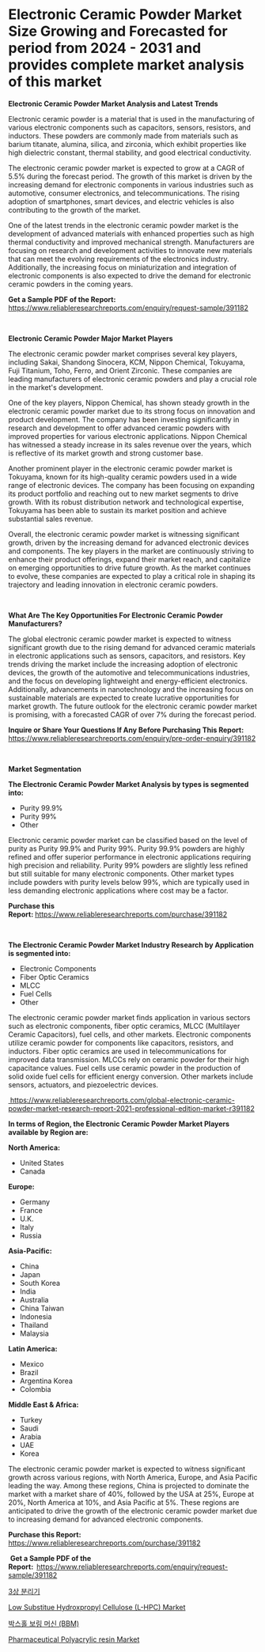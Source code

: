 <p><h1>Electronic Ceramic Powder Market Size Growing and Forecasted for period from 2024 - 2031 and provides complete market analysis of this market</h1></p><p><strong>Electronic Ceramic Powder Market Analysis and Latest Trends</strong></p>
<p><p>Electronic ceramic powder is a material that is used in the manufacturing of various electronic components such as capacitors, sensors, resistors, and inductors. These powders are commonly made from materials such as barium titanate, alumina, silica, and zirconia, which exhibit properties like high dielectric constant, thermal stability, and good electrical conductivity.</p><p>The electronic ceramic powder market is expected to grow at a CAGR of 5.5% during the forecast period. The growth of this market is driven by the increasing demand for electronic components in various industries such as automotive, consumer electronics, and telecommunications. The rising adoption of smartphones, smart devices, and electric vehicles is also contributing to the growth of the market.</p><p>One of the latest trends in the electronic ceramic powder market is the development of advanced materials with enhanced properties such as high thermal conductivity and improved mechanical strength. Manufacturers are focusing on research and development activities to innovate new materials that can meet the evolving requirements of the electronics industry. Additionally, the increasing focus on miniaturization and integration of electronic components is also expected to drive the demand for electronic ceramic powders in the coming years.</p></p>
<p><strong>Get a Sample PDF of the Report:&nbsp;</strong> <a href="https://www.reliableresearchreports.com/enquiry/request-sample/391182">https://www.reliableresearchreports.com/enquiry/request-sample/391182</a></p>
<p>&nbsp;</p>
<p><strong>Electronic Ceramic Powder Major Market Players</strong></p>
<p><p>The electronic ceramic powder market comprises several key players, including Sakai, Shandong Sinocera, KCM, Nippon Chemical, Tokuyama, Fuji Titanium, Toho, Ferro, and Orient Zirconic. These companies are leading manufacturers of electronic ceramic powders and play a crucial role in the market's development.</p><p>One of the key players, Nippon Chemical, has shown steady growth in the electronic ceramic powder market due to its strong focus on innovation and product development. The company has been investing significantly in research and development to offer advanced ceramic powders with improved properties for various electronic applications. Nippon Chemical has witnessed a steady increase in its sales revenue over the years, which is reflective of its market growth and strong customer base.</p><p>Another prominent player in the electronic ceramic powder market is Tokuyama, known for its high-quality ceramic powders used in a wide range of electronic devices. The company has been focusing on expanding its product portfolio and reaching out to new market segments to drive growth. With its robust distribution network and technological expertise, Tokuyama has been able to sustain its market position and achieve substantial sales revenue.</p><p>Overall, the electronic ceramic powder market is witnessing significant growth, driven by the increasing demand for advanced electronic devices and components. The key players in the market are continuously striving to enhance their product offerings, expand their market reach, and capitalize on emerging opportunities to drive future growth. As the market continues to evolve, these companies are expected to play a critical role in shaping its trajectory and leading innovation in electronic ceramic powders.</p></p>
<p>&nbsp;</p>
<p><strong>What Are The Key Opportunities For Electronic Ceramic Powder Manufacturers?</strong></p>
<p><p>The global electronic ceramic powder market is expected to witness significant growth due to the rising demand for advanced ceramic materials in electronic applications such as sensors, capacitors, and resistors. Key trends driving the market include the increasing adoption of electronic devices, the growth of the automotive and telecommunications industries, and the focus on developing lightweight and energy-efficient electronics. Additionally, advancements in nanotechnology and the increasing focus on sustainable materials are expected to create lucrative opportunities for market growth. The future outlook for the electronic ceramic powder market is promising, with a forecasted CAGR of over 7% during the forecast period.</p></p>
<p><strong>Inquire or Share Your Questions If Any Before Purchasing This Report:</strong> <a href="https://www.reliableresearchreports.com/enquiry/pre-order-enquiry/391182">https://www.reliableresearchreports.com/enquiry/pre-order-enquiry/391182</a></p>
<p>&nbsp;</p>
<p><strong>Market Segmentation</strong></p>
<p><strong>The Electronic Ceramic Powder Market Analysis by types is segmented into:</strong></p>
<p><ul><li>Purity 99.9%</li><li>Purity 99%</li><li>Other</li></ul></p>
<p><p>Electronic ceramic powder market can be classified based on the level of purity as Purity 99.9% and Purity 99%. Purity 99.9% powders are highly refined and offer superior performance in electronic applications requiring high precision and reliability. Purity 99% powders are slightly less refined but still suitable for many electronic components. Other market types include powders with purity levels below 99%, which are typically used in less demanding electronic applications where cost may be a factor.</p></p>
<p><strong>Purchase this Report:&nbsp;</strong><a href="https://www.reliableresearchreports.com/purchase/391182">https://www.reliableresearchreports.com/purchase/391182</a></p>
<p>&nbsp;</p>
<p><strong>The Electronic Ceramic Powder Market Industry Research by Application is segmented into:</strong></p>
<p><ul><li>Electronic Components</li><li>Fiber Optic Ceramics</li><li>MLCC</li><li>Fuel Cells</li><li>Other</li></ul></p>
<p><p>The electronic ceramic powder market finds application in various sectors such as electronic components, fiber optic ceramics, MLCC (Multilayer Ceramic Capacitors), fuel cells, and other markets. Electronic components utilize ceramic powder for components like capacitors, resistors, and inductors. Fiber optic ceramics are used in telecommunications for improved data transmission. MLCCs rely on ceramic powder for their high capacitance values. Fuel cells use ceramic powder in the production of solid oxide fuel cells for efficient energy conversion. Other markets include sensors, actuators, and piezoelectric devices.</p></p>
<p><a href="https://www.reliableresearchreports.com/global-electronic-ceramic-powder-market-research-report-2021-professional-edition-market-r391182">&nbsp;https://www.reliableresearchreports.com/global-electronic-ceramic-powder-market-research-report-2021-professional-edition-market-r391182</a></p>
<p><strong>In terms of Region, the Electronic Ceramic Powder Market Players available by Region are:</strong></p>
<p>
    <p> <strong> North America: </strong>
        <ul>
            <li>United States</li>
            <li>Canada</li>
        </ul>
        </p> 
    <p> <strong> Europe: </strong>
        <ul>
            <li>Germany</li>
            <li>France</li>
            <li>U.K.</li>
            <li>Italy</li>
            <li>Russia</li>
        </ul>
        </p> 
    <p> <strong> Asia-Pacific: </strong>
        <ul>
            <li>China</li>
            <li>Japan</li>
            <li>South Korea</li>
            <li>India</li>
            <li>Australia</li>
            <li>China Taiwan</li>
            <li>Indonesia</li>
            <li>Thailand</li>
            <li>Malaysia</li>
        </ul>
        </p> 
    <p> <strong> Latin America: </strong>
        <ul>
            <li>Mexico</li>
            <li>Brazil</li>
            <li>Argentina Korea</li>
            <li>Colombia</li>
        </ul>
        </p> 
    <p> <strong> Middle East & Africa: </strong>
        <ul>
            <li>Turkey</li>
            <li>Saudi</li>
            <li>Arabia</li>
            <li>UAE</li>
            <li>Korea</li>
        </ul>
    </p>
    </p>
<p><p>The electronic ceramic powder market is expected to witness significant growth across various regions, with North America, Europe, and Asia Pacific leading the way. Among these regions, China is projected to dominate the market with a market share of 40%, followed by the USA at 25%, Europe at 20%, North America at 10%, and Asia Pacific at 5%. These regions are anticipated to drive the growth of the electronic ceramic powder market due to increasing demand for advanced electronic components.</p></p>
<p><strong>Purchase this Report: </strong><a href="https://www.reliableresearchreports.com/purchase/391182">https://www.reliableresearchreports.com/purchase/391182</a></p>
<p>&nbsp;<strong>Get a Sample PDF of the Report:&nbsp;&nbsp;</strong><a href="https://www.reliableresearchreports.com/enquiry/request-sample/391182">https://www.reliableresearchreports.com/enquiry/request-sample/391182</a></p>
<p><strong></strong></p>
<p><p><a href="https://medium.com/@willislebsack/%EA%B8%80%EB%A1%9C%EB%B2%8C-%EC%82%BC%EC%83%81-%EB%B6%84%EB%A6%AC%EA%B8%B0-%EC%8B%9C%EC%9E%A5-%EB%B2%94%EC%9C%84%EC%99%80-2024%EB%85%84%EB%B6%80%ED%84%B0-2031%EB%85%84%EA%B9%8C%EC%A7%80-%EC%98%88%EC%83%81%EB%90%9C-%EB%B9%A0%EB%A5%B4%EA%B2%8C-%EC%84%B1%EC%9E%A5%ED%95%98%EB%8A%94-%EC%97%B0%ED%8F%89%EA%B7%A0-%EC%84%B1%EC%9E%A5%EB%A5%A0%EC%97%90-%EB%8C%80%ED%95%9C-%EA%B9%8A%EC%9D%B4-%EC%9E%88%EB%8A%94-%EB%B6%84%EC%84%9D-a8015dd4651a">3상 분리기</a></p><p><a href="https://github.com/tamvrosiya/Market-Research-Report-List-4/blob/main/low-substitue-hydroxpropyl-cellulose-l-hpc-market.md">Low Substitue Hydroxpropyl Cellulose (L-HPC) Market</a></p><p><a href="https://medium.com/@sherlock567567/2024%EB%85%84%EB%B6%80%ED%84%B0-2031%EB%85%84%EA%B9%8C%EC%A7%80-%EB%B0%95%EC%8A%A4%ED%99%80-%EB%B3%B4%EB%A7%81-%EB%A8%B8%EC%8B%A0-bbm-%EC%8B%9C%EC%9E%A5-%EC%84%B1%EC%9E%A5-%EC%A0%84%EB%A7%9D%EC%9D%80-%EC%8B%9C%EC%9E%A5-%EB%8F%99%ED%96%A5-%EB%B6%84%EC%84%9D-%EB%B0%8F-%EC%9D%91%EC%9A%A9-%EB%B6%84%EC%84%9D-%EC%A7%80%EC%97%AD-%EC%A0%84%EB%A7%9D-%EB%B0%8F-%EC%88%98%EC%9D%B5%EC%9D%84-%EA%B3%A0%EB%A0%A4%ED%95%98%EC%97%AC-cagr%EB%A1%9C-%EC%98%88%EC%B8%A1%EB%90%A9%EB%8B%88%EB%8B%A4-86fa6388d3a3">박스홀 보링 머신 (BBM)</a></p><p><a href="https://github.com/changoleonlaverguenzanoexiste/Market-Research-Report-List-3/blob/main/pharmaceutical-polyacrylic-resin-market.md">Pharmaceutical Polyacrylic resin Market</a></p></p>